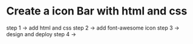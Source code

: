 
# Create a icon Bar  with html and css

step 1 -> add html and css 
step 2 -> add font-awesome icon
step 3 -> design  and deploy 
step 4 -> 